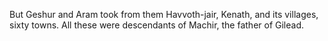 But Geshur and Aram took from them Havvoth-jair, Kenath, and its villages, sixty towns. All these were descendants of Machir, the father of Gilead.

